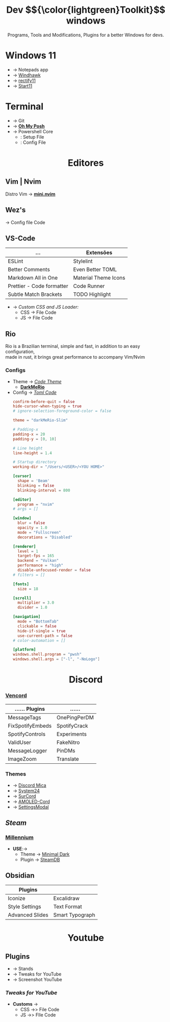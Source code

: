 <p align="center">
    <h1 align="center">Dev $${\color{lightgreen}Toolkit}$$ windows</h1>
    <p align="center">Programs, Tools and Modifications, Plugins for a better Windows for devs.</p>
</p>


# Windows 11

- → Notepads app
- → [Windhawk](https://windhawk.net/)
- → [rectify11](https://rectify11.net/home)
- → [Start11](https://www.stardock.com/products/start11/)


# Terminal

- → Git
- → [**Oh My Posh**](https://ohmyposh.dev/)
- → Powershell Core
	- : Setup File
	- : Config File

<p align="center"><h1 align="center">Editores</h1></p>

## **Vim | Nvim**
Distro Vim → [**mini.nvim**](https://github.com/echasnovski/mini.nvim)

## **Wez's**
→ Config file Code

## **VS-Code**
| …                         | Extensões            |
| ------------------------- | -------------------- |
| ESLint                    | Stylelint            |
| Better Comments           | Even Better TOML     |
| Markdown All in One       | Material Theme Icons |
| Prettier - Code formatter | Code Runner          |
| Subtle Match Brackets     | TODO Highlight       |

- → *Custom CSS and JS Loader:*
	- CSS → File Code
	- JS  → File Code

## **Rio**
Rio is a Brazilian terminal, simple and fast, in addition to an easy configuration,\
made in rust, it brings great performance to accompany Vim/Nvim

### Configs
- Theme -> [_Code Theme_](https://github.com/Salc-wm/Dev-Toolkit-windows/blob/main/rio/themes/darkMeRio-Slim.toml)
	- **[DarkMeRio](https://github.com/Salc-wm/rio-DarkMe-Terminal/blob/main/README.md)**
- Config -> [_Toml Code_](https://github.com/Salc-wm/Dev-Toolkit-windows/blob/main/rio/config.toml)
  	```toml
  confirm-before-quit = false
  hide-cursor-when-typing = true
  # ignore-selection-foreground-color = false

  theme = "darkMeRio-Slim"

  # Padding-x
  padding-x = 20
  padding-y = [0, 10]

  # Line height
  line-height = 1.4

  # Startup directory
  working-dir = "/Users/<USER>/<YOU HOME>"

  [cursor]
      shape = 'Beam'
      blinking = false
      blinking-interval = 800

  [editor]
      program = "nvim"
  # args = []

  [window]
      blur = false
      opacity = 1.0
      mode = "Fullscreen"
      decorations = "Disabled"

  [renderer]
      level = 1
      target-fps = 165
      backend = "Vulkan"
      performance = "high"
      disable-unfocused-render = false
  # filters = []

  [fonts]
      size = 18

  [scroll]
      multiplier = 3.0
      divider = 1.0

  [navigation]
      mode = "BottomTab"
      clickable = false
      hide-if-single = true
      use-current-path = false
  # color-automation = []

  [platform]
  windows.shell.program = "pwsh"
  windows.shell.args = ["-l", "-NoLogo"]

<p align="center"><h1 align="center">Discord</h1></p>

### **[Vencord](https://vencord.dev/)**

| …… Plugins       | ……           |
| ---------------- | ------------ |
| MessageTags      | OnePingPerDM |
| FixSpotifyEmbeds | SpotifyCrack |
| SpotifyControls  | Experiments  |
| ValidUser        | FakeNitro    |
| MessageLogger    | PinDMs       |
| ImageZoom        | Translate    |

### Themes
- → [Discord Mica](https://betterdiscord.app/theme/Discord%20Mica)
- → [System24](https://betterdiscord.app/theme/system24)
- → [SurCord](https://betterdiscord.app/theme/surCord)
- → [AMOLED-Cord](https://betterdiscord.app/theme/AMOLED-Cord)
- → [SettingsModal](https://betterdiscord.app/theme/SettingsModal)


## *Steam*
### **[Millennium](https://steambrew.app/themes)**

- **USE**:→
	- Theme → [Minimal Dark](https://steambrew.app/theme?id=F4XgbtTW4x5CJmi5DUK3)
	- Plugin  → [SteamDB](https://steambrew.app/plugin?id=c36d5f67c99f)

## Obsidian

| **Plugins**     |                 |
| --------------- | --------------- |
| Iconize         | Excalidraw      |
| Style Settings  | Text Format     |
| Advanced Slides | Smart Typograph |

<p align="center"><h1 align="center">Youtube</h1></p>

## **Plugins**
- → Stands
- → Tweaks for YouTube
- → Screenshot YouTube

### *Tweaks for YouTube*

- **Customs** →
    - CSS →> File Code
	- JS →> FIle Code
